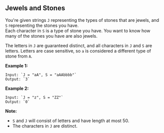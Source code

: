 Jewels and Stones
-----------------

You're given strings `J` representing the types of stones that are jewels, and `S` representing the stones you have.  
Each character in `S` is a type of stone you have.  You want to know how many of the stones you have are also jewels.

The letters in `J` are guaranteed distinct, and all characters in `J` and `S` are letters. 
Letters are case sensitive, so `a` is considered a different type of stone from `A`.

**Example 1:**
```
Input: `J = "aA", S = "aAAbbbb"`
Output: `3`
```

**Example 2:**
```
Input: `J = "z", S = "ZZ"`
Output: `0`
```

**Note:**
- `S` and `J` will consist of letters and have length at most 50.
- The characters in `J` are distinct.